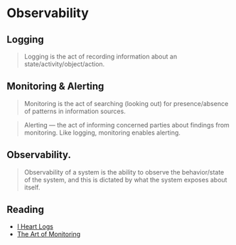 # Observability

## Logging

> Logging is the act of recording information about an state/activity/object/action.

## Monitoring & Alerting

> Monitoring is the act of searching (looking out) for presence/absence of patterns in information sources.

> Alerting — the act of informing concerned parties about findings from monitoring. Like logging, monitoring enables alerting.

## Observability.

> Observability of a system is the ability to observe the behavior/state of the system, and this is dictated by what the system exposes about itself.


## Reading

- [I Heart Logs](https://www.amazon.com/Heart-Logs-Stream-Processing-Integration-ebook/dp/B00NUGHIU6/)
- [The Art of Monitoring](https://www.amazon.com/Art-Monitoring-James-Turnbull-ebook/dp/B01GU387MS/)
